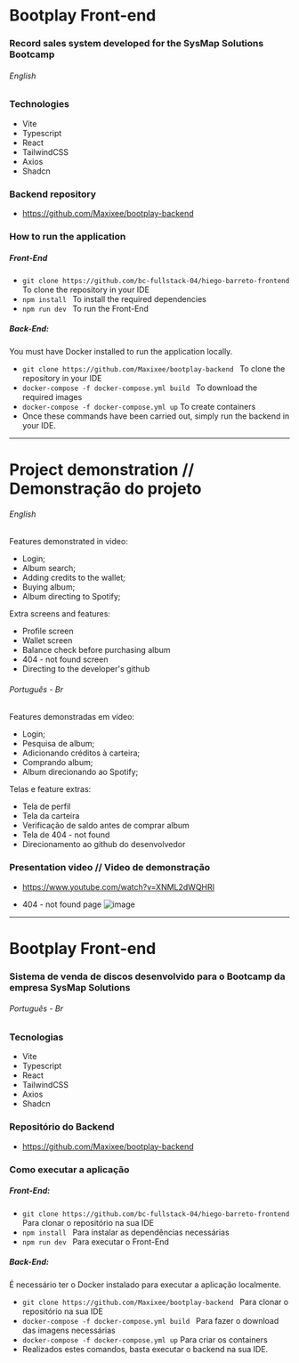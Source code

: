 # Bootplay Front-end
### Record sales system developed for the SysMap Solutions Bootcamp

######  English

### Technologies
- Vite
- Typescript
- React
- TailwindCSS
- Axios
- Shadcn


### Backend repository
- https://github.com/Maxixee/bootplay-backend

### How to run the application

##### Front-End
- ```git clone https://github.com/bc-fullstack-04/hiego-barreto-frontend ``` To clone the repository in your IDE
- ```npm install ``` To install the required dependencies
- ```npm run dev ``` To run the Front-End

##### Back-End:
You must have Docker installed to run the application locally.
- ```git clone https://github.com/Maxixee/bootplay-backend ``` To clone the repository in your IDE
- ```docker-compose -f docker-compose.yml build ``` To download the required images
- ```docker-compose -f docker-compose.yml up``` To create containers
- Once these commands have been carried out, simply run the backend in your IDE.

---

# Project demonstration // Demonstração do projeto

######  English
Features demonstrated in video:
- Login;
- Album search;
- Adding credits to the wallet;
- Buying album;
- Album directing to Spotify;

Extra screens and features:
- Profile screen
- Wallet screen
- Balance check before purchasing album
- 404 - not found screen
- Directing to the developer's github

######  Português - Br
Features demonstradas em vídeo: 
- Login; 
- Pesquisa de album; 
- Adicionando créditos à carteira; 
- Comprando album; 
- Album direcionando ao Spotify;

Telas e feature extras:
- Tela de perfil
- Tela da carteira
- Verificação de saldo antes de comprar album
- Tela de 404 - not found
- Direcionamento ao github do desenvolvedor

### Presentation video // Video de demonstração
- https://www.youtube.com/watch?v=XNML2dWQHRI

- 404 - not found page
![image](https://github.com/Maxixee/AGAIN/assets/129869034/76fc072e-35ca-44b4-9de2-16cc7b3eb01f)

---

# Bootplay Front-end
### Sistema de venda de discos desenvolvido para o Bootcamp da empresa SysMap Solutions

######  Português - Br

### Tecnologias
- Vite
- Typescript
- React
- TailwindCSS
- Axios
- Shadcn


### Repositório do Backend
- https://github.com/Maxixee/bootplay-backend

### Como executar a aplicação

##### Front-End:
- ```git clone https://github.com/bc-fullstack-04/hiego-barreto-frontend``` Para clonar o repositório na sua IDE
- ```npm install ``` Para instalar as dependências necessárias
- ```npm run dev ``` Para executar o Front-End

##### Back-End:
É necessário ter o Docker instalado para executar a aplicação localmente.
- ```git clone https://github.com/Maxixee/bootplay-backend ``` Para clonar o repositório na sua IDE
- ```docker-compose -f docker-compose.yml build ``` Para fazer o download das imagens necessárias
- ```docker-compose -f docker-compose.yml up``` Para criar os containers
- Realizados estes comandos, basta  executar o backend na sua IDE.


